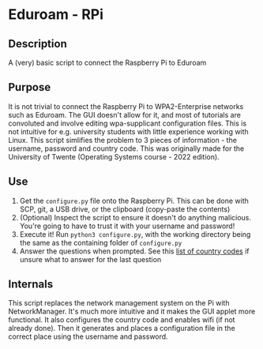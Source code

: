 # Eduroam - RPi
## Description
A (very) basic script to connect the Raspberry Pi to Eduroam
## Purpose
It is not trivial to connect the Raspberry Pi to WPA2-Enterprise networks such as Eduroam. 
The GUI doesn't allow for it, and most of tutorials are convoluted and involve editing wpa-supplicant configuration files. 
This is not intuitive for e.g. university students with little experience working with Linux. This script simlifies the problem
to 3 pieces of information - the username, password and country code. This was originally made for the University of Twente (Operating Systems course - 2022 
edition).
## Use
1. Get the `configure.py` file onto the Raspberry Pi. This can be done with SCP, git, a USB drive, or the clipboard (copy-paste the contents)
2. (Optional) Inspect the script to ensure it doesn't do anything malicious. You're going to have to trust it with your username and password!
3. Execute it! Run `python3 configure.py`, with the working directory being the same as the containing folder of `configure.py`
4. Answer the questions when prompted. See this [list of country codes](https://en.wikipedia.org/wiki/List_of_ISO_3166_country_codes) if unsure what to answer for the last question

## Internals
This script replaces the network management system on the Pi with NetworkManager. It's much more intuitive and it makes the GUI applet more functional. It also configures the country code and enables wifi (if not already done). Then it generates and places a configuration file in the correct place using the username and password.